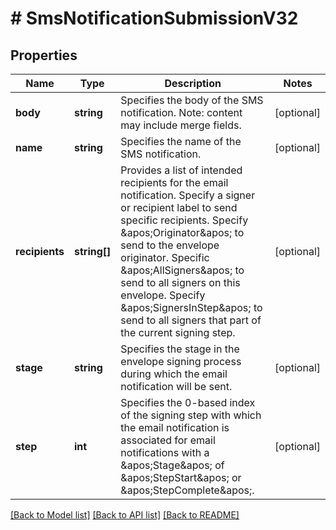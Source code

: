 # # SmsNotificationSubmissionV32

## Properties

Name | Type | Description | Notes
------------ | ------------- | ------------- | -------------
**body** | **string** | Specifies the body of the SMS notification.  Note: content may include merge fields. | [optional] 
**name** | **string** | Specifies the name of the SMS notification. | [optional] 
**recipients** | **string[]** | Provides a list of intended recipients for the email notification.  Specify a signer or recipient label to send specific recipients.  Specify &amp;apos;Originator&amp;apos; to send to the envelope originator.  Specific &amp;apos;AllSigners&amp;apos; to send to all signers on this envelope.  Specify &amp;apos;SignersInStep&amp;apos; to send to all signers that part of the current signing step. | [optional] 
**stage** | **string** | Specifies the stage in the envelope signing process during which the email notification will be sent. | [optional] 
**step** | **int** | Specifies the 0-based index of the signing step with which the email notification is associated for email notifications with a &amp;apos;Stage&amp;apos; of &amp;apos;StepStart&amp;apos; or &amp;apos;StepComplete&amp;apos;. | [optional] 

[[Back to Model list]](../../README.md#documentation-for-models) [[Back to API list]](../../README.md#documentation-for-api-endpoints) [[Back to README]](../../README.md)


